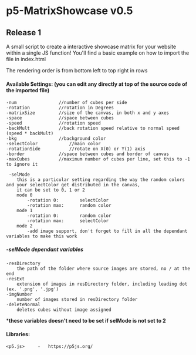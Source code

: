 # p5-MatrixShowcase v0.5

## Release 1

A small script to create a interactive showcase matrix for your website within a single JS function!
You'll find a basic example on how to import the file in index.html

The rendering order is from bottom left to top right in rows

#### Available Settings: (you can edit any directly at top of the source code of the imported file)

	-num				//number of cubes per side
	-rotation			//rotation in Degrees
	-matrixSize			//size of the canvas, in both x and y axes
	-space				//space between cubes
	-speed				//rotation speed
	-backMult			//back rotation speed relative to normal speed (speed * backMult)
	-bkg				//background color
	-selectColor			//main color
	-rotationSide			//rotate on X(0) or Y(1) axis
	-border				//space between cubes and border of canvas
	-maxCubes			//maximum number of cubes per line, set this to -1 to ignore it

	 -selMode
		this is a particular setting regarding the way the random colors and your selectColor get distributed in the canvas, 
		it can be set to 0, 1 or 2
		mode 0
			-rotation 0:		selectColor
			-rotation max:		random color
		mode 1
			-rotation 0:		random color
			-rotation max:		selectColor
		mode 2
			-add image support, don't forget to fill in all the dependant variables to make this work

##### -selMode dependant variables
	-resDirectory
		the path of the folder where source images are stored, no / at the end
	-resExt
		extension of images in resDirectory folder, including leading dot (ex. '.png', '.jpg')
	-imgNumber
		number of images stored in resDirectory folder
	-deleteNormal
		deletes cubes without image assigned

***these variables doesn't need to be set if selMode is not set to 2**

#### Libraries:
	<p5.js>		-	https://p5js.org/
